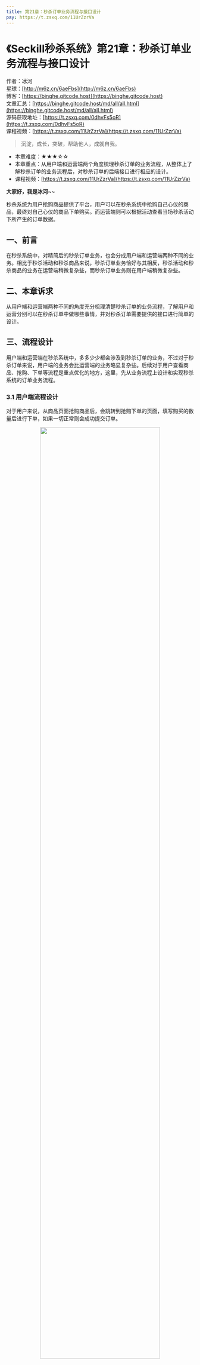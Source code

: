 ```yaml
---
title: 第21章：秒杀订单业务流程与接口设计
pay: https://t.zsxq.com/11UrZzrVa
---
```


# 《Seckill秒杀系统》第21章：秒杀订单业务流程与接口设计

作者：冰河
<br/>星球：[http://m6z.cn/6aeFbs](http://m6z.cn/6aeFbs)
<br/>博客：[https://binghe.gitcode.host](https://binghe.gitcode.host)
<br/>文章汇总：[https://binghe.gitcode.host/md/all/all.html](https://binghe.gitcode.host/md/all/all.html)
<br/>源码获取地址：[https://t.zsxq.com/0dhvFs5oR](https://t.zsxq.com/0dhvFs5oR)
<br/>课程视频：[https://t.zsxq.com/11UrZzrVa](https://t.zsxq.com/11UrZzrVa)

> 沉淀，成长，突破，帮助他人，成就自我。

* 本章难度：★★★☆☆
* 本章重点：从用户端和运营端两个角度梳理秒杀订单的业务流程，从整体上了解秒杀订单的业务流程后，对秒杀订单的后端接口进行相应的设计。
* 课程视频：[https://t.zsxq.com/11UrZzrVa](https://t.zsxq.com/11UrZzrVa)

**大家好，我是冰河~~**

秒杀系统为用户抢购商品提供了平台，用户可以在秒杀系统中抢购自己心仪的商品，最终对自己心仪的商品下单购买。而运营端则可以根据活动查看当场秒杀活动下所产生的订单数据。

## 一、前言

在秒杀系统中，对精简后的秒杀订单业务，也会分成用户端和运营端两种不同的业务。相比于秒杀活动和秒杀商品来说，秒杀订单业务恰好与其相反，秒杀活动和秒杀商品的业务在运营端稍微复杂些，而秒杀订单业务则在用户端稍微复杂些。

## 二、本章诉求

从用户端和运营端两种不同的角度充分梳理清楚秒杀订单的业务流程，了解用户和运营分别可以在秒杀订单中做哪些事情，并对秒杀订单需要提供的接口进行简单的设计。

## 三、流程设计

用户端和运营端在秒杀系统中，多多少少都会涉及到秒杀订单的业务，不过对于秒杀订单来说，用户端的业务会比运营端的业务略显复杂些。后续对于用户查看商品、抢购、下单等流程是重点优化的地方，这里，先从业务流程上设计和实现秒杀系统的订单业务流程。

### 3.1 用户端流程设计

对于用户来说，从商品页面抢购商品后，会跳转到抢购下单的页面，填写购买的数量后进行下单，如果一切正常则会成功提交订单。

<div align="center">
    <img src="https://binghe.gitcode.host/images/project/seckill/scekill-2023-05-25-001.png?raw=true" width="80%">
    <br/>
</div>


对于用户端来说，秒杀订单业务精简后，当用户登录秒杀系统，可以通过秒杀活动查看秒杀商品，在秒杀商品页面对商品发起抢购下单，在下单时，系统会检验限购个数和商品库存，检验通过后，则会成功提交订单。

**注意：这里初步只会对商品维度的限购个数和商品库存进行校验，后续还会对用户维度的限购、秒杀资格等信息进行校验。**

## 查看完整文章

加入[冰河技术](http://m6z.cn/6aeFbs)知识星球，解锁完整技术文章与完整代码